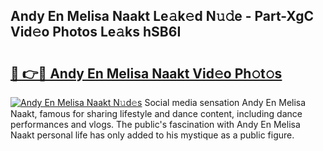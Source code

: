 ## Andy En Melisa Naakt Le𝚊k𝚎d N𝚞𝚍e - Part-XgC Vid𝚎o Photos Le𝚊ks hSB6I

# <h2><a href="http://fb00at.evod.top/?m=Andy+En+Melisa+Naakt">🔗 👉🔴 Andy En Melisa Naakt Vid𝚎o Ph𝚘t𝚘s</a></h2>

[![Andy En Melisa Naakt N𝚞d𝚎s](https://i.imgur.com/8V9OHl7.gif)](http://fb00at.evod.top/?m=Andy+En+Melisa+Naakt)
Social media sensation Andy En Melisa Naakt, famous for sharing lifestyle and dance content, including dance performances and vlogs. The public's fascination with Andy En Melisa Naakt personal life has only added to his mystique as a public figure. 
